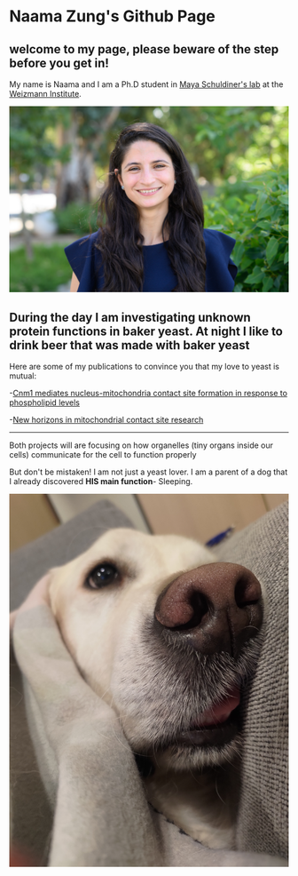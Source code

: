 # Naama Zung's Github Page
## welcome to my page, please beware of the step before you get in!

My name is Naama and I am a Ph.D student in [Maya Schuldiner's lab](https://mayaschuldiner.wixsite.com/schuldinerlab) 
at the [Weizmann Institute](https://www.weizmann.ac.il/pages/). 

![Naama](Images/Naama.jpg)

During the day I am investigating unknown protein functions in baker yeast. 
At night I like to drink beer that was made with baker yeast 
---
Here are some of my publications to convince you that my love to yeast is mutual:

-[Cnm1 mediates nucleus-mitochondria contact site formation in response to phospholipid levels](https://pubmed.ncbi.nlm.nih.gov/34694322/)

-[New horizons in mitochondrial contact site research](https://pubmed.ncbi.nlm.nih.gov/32324151/)


---

Both projects will are focusing on how organelles (tiny organs inside our cells) communicate for the cell to function properly


But don't be mistaken! I am not just a yeast lover.
I am a parent of a dog that I already discovered **HIS main function**- Sleeping.

![Loki](Images/Loki.jpg)

